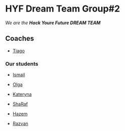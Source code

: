 # HYF Dream Team Group#2

_We are the **Hack Youre Future DREAM TEAM**_



## Coaches

- [Tiago](./tiago.md)

### Our students


- [Ismail](https://github.com/ismailtugan)

- [Olga](https://github.com/katerynakim/isolate/blob/master/olga.md) 

- [Kateryna](https://github.com/katerynakim/isolate/blob/master/kateryna.md)

- [ShaRaf]()

- [Hazem](hazem.md)

- [Razvan](razvan.md)
